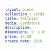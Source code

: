 ```yaml
---
layout: piece
collection_: cards
title: Tallulah
media: Cardstock
description:
dimensions: 5" x 6"
price: $3.50
create_date: 2016
---
```

